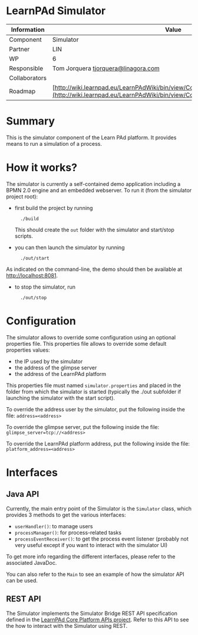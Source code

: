 LearnPAd Simulator
==================

Information   | Value
------------- | --------
Component     | Simulator
Partner       | LIN
WP            | 6
Responsible   | Tom Jorquera <tjorquera@linagora.com>
Collaborators |
Roadmap       | [http://wiki.learnpad.eu/LearnPAdWiki/bin/view/Component/Simulation+Environment+](http://wiki.learnpad.eu/LearnPAdWiki/bin/view/Component/Simulation+Environment+)

# Summary
This is the simulator component of the Learn PAd platform. It provides means to run a simulation of a process.

# How it works?
The simulator is currently a self-contained demo application including a BPMN 2.0 engine and an embedded webserver. To run it (from the simulator project root):

- first build the project by running

        ./build

  This should create the `out` folder with the simulator and start/stop scripts.

- you can then launch the simulator by running

        ./out/start

As indicated on the command-line, the demo should then be available at [http://localhost:8081](http://localhost:8081).

- to stop the simulator, run

        ./out/stop

# Configuration
The simulator allows to override some configuration using an optional properties file. This properties file allows to override some default properties values:

- the IP used by the simulator
- the address of the glimpse server
- the address of the LearnPAd platform

This properties file must named `simulator.properties` and placed in the folder from which the simulator is started (typically the ./out subfolder if launching the simulator with the start script).

To override the address user by the simulator, put the following inside the file:
`address=<address>`

To override the glimpse server, put the following inside the file:
`glimpse_server=tcp://<address>`

To override the LearnPAd platform address, put the following inside the file:
`platform_address=<address>`

# Interfaces

## Java API
Currently, the main entry point of the Simulator is the `Simulator` class, which provides 3 methods to get the various interfaces:

- `userHandler()`: to manage users
- `processManager()`: for process-related tasks
- `processEventReceiver()`: to get the process event listener (probably not very useful except if you want to interact with the simulator UI)

To get more info regarding the different interfaces, please refer to the associated JavaDoc.

You can also refer to the `Main` to see an example of how the simulator API can be used.

## REST API
The Simulator implements the Simulator Bridge REST API specification defined in the [LearnPAd Core Platform APIs project](https://github.com/tomjorquera/learnpad/tree/master/lp-core-platform/lp-cp-apis/src/main/java/eu/learnpad/sim). Refer to this API to see the how to interact with the Simulator using REST.
